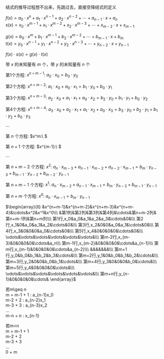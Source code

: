 结式的推导过程想不出来，先跳过去，直接空降结式的定义  
  
$f(x)=a_0\cdot x^n+a_1\cdot x^{n-1}+a_2\cdot x^{n-2}+\cdots+a_{n-1}\cdot x+a_n$  
$s(x)=x_0\cdot x^{m-1}+x_1\cdot x^{m-2}+x_2\cdot x^{m-3}+\cdots+x_{m-2}\cdot x+x_{m-1}$  
  
$g(x)=b_0\cdot x^m+b_1\cdot x^{m-1}+b_2\cdot x^{m-2}+\cdots+b_{m-1}\cdot x+b_m$  
$t(x)=y_0\cdot x^{n-1}+y_1\cdot x^{n-2}+y_2\cdot x^{n-3}+\cdots+y_{n-2}\cdot x+y_{n-1}$  
  
$f(x)\cdot s(x)=g(x)\cdot t(x)$  
  
带 $x$ 的未知量有 $m$ 个，带 $y$ 的未知量有 $n$ 个  
  
第1个方程:  $x^{n+m-1}:\ a_0\cdot x_0=b_0\cdot y_0$  
  
第2个方程:  $x^{n+m-2}:\ a_1\cdot x_0+a_0\cdot x_1=b_1\cdot y_0+b_0\cdot y_1$  
  
第3个方程:  $x^{n+m-3}:\ a_2\cdot x_0+a_1\cdot x_1+a_0\cdot x_2=b_2\cdot y_0+b_1\cdot y_1+b_0\cdot y_2$  
  
第4个方程:  $x^{n+m-4}:\ a_3\cdot x_0+a_2\cdot x_1+a_1\cdot x_2+a_0\cdot x_3=b_3\cdot y_0+b_2\cdot y_1+b_1\cdot y_2+b_0\cdot y_3$  
  
$\cdots$  
  
第 $n$ 个方程:  $x^m:\ $  
  
第 $n+1$ 个方程:  $x^{m-1}:\ $  
  
$\cdots$  
  
第 $n+m-2$ 个方程:  $x^2:\ a_n\cdot x_{m-3}+a_{n-1}\cdot x_{m-2}+a_{n-2}\cdot x_{m-1}=b_m\cdot y_{n-3}+b_{m-1}\cdot y_{n-2}+b_{m-2}\cdot y_{n-1}$  
  
第 $n+m-1$ 个方程:  $x^1:\ a_n\cdot x_{m-2}+a_{n-1}\cdot x_{m-1}=b_m\cdot y_{n-2}+b_{m-1}\cdot y_{n-1}$  
  
第 $n+m$ 个方程:  $x^0:\ a_n\cdot x_{m-1}=b_m\cdot y_{n-1}$  
  
$\begin{array}{ll}  
&x^{n+m-1}&x^{n+m-2}&x^{n+m-3}&x^{n+m-4}&\cdots&x^2&x^1&x^0\\\  
&第1列&第2列&第3列&第4列&\cdots&第n+m-2列&第n+m-1列&第n+m列\\\  
第1行,x_0&a_0&a_1&a_2&a_3&\cdots&0&\\\  
第2行,x_1&0&a_0&a_1&a_2&\cdots&0&\\\  
第3行,x_2&0&0&a_0&a_1&\cdots&0&\\\  
第4行,x_3&0&0&0&a_0&\cdots&0&\\\  
第5行,x_4&0&0&0&0&\cdots&0&\\\  
\vdots&\vdots&\vdots&\vdots&\vdots&\vdots&\\\  
第m-2行,x_{m-3}&0&0&0&0&\cdots&a_n\\\  
第m-1行,x_{m-2}&0&0&0&0&\cdots&a_{n-1}\\\  
第m行,x_{m-1}&0&0&0&0&\cdots&a_{n-2}\\\  
&&&&&&&\\\  
第m+1行,y_0&b_0&b_1&b_2&b_3&\cdots&\\\  
第m+2行,y_1&0&b_0&b_1&b_2&\cdots&\\\  
第m+3行,y_2&0&0&b_0&b_1&\cdots&\\\  
第m+4行,y_3&0&0&0&b_0&\cdots&\\\  
第m+5行,y_4&0&0&0&0&\cdots&\\\  
\vdots&\vdots&\vdots&\vdots&\vdots&\vdots&\\\  
第m+n行,y_{n-1}&0&0&0&0&\cdots&  
\end{array}$  
  
若m\geq n  
m = m-1 + 1 : a_{n-1}x_0  
m-2 + 2 : a_{n-2}x_1  
m-3 + 3 : a_{n-3}x_2  
...  
m-n + n :        x_{n-1}  
  
  
若m<n  
m = m-1 + 1  
m-2 + 2  
m-3 + 3  
...  
0   + m  
